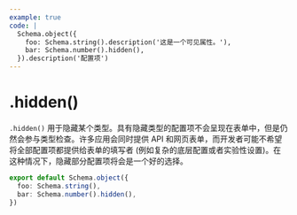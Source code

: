 ```yaml
---
example: true
code: |
  Schema.object({
    foo: Schema.string().description('这是一个可见属性。'),
    bar: Schema.number().hidden(),
  }).description('配置项')
---
```


# .hidden()

`.hidden()` 用于隐藏某个类型。具有隐藏类型的配置项不会呈现在表单中，但是仍然会参与类型检查。许多应用会同时提供 API 和网页表单，而开发者可能不希望将全部配置项都提供给表单的填写者 (例如复杂的底层配置或者实验性设置)。在这种情况下，隐藏部分配置项将会是一个好的选择。

```ts
export default Schema.object({
  foo: Schema.string(),
  bar: Schema.number().hidden(),
})
```
